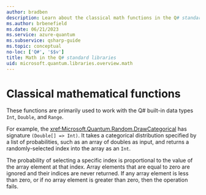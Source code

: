 ```yaml
---
author: bradben
description: Learn about the classical math functions in the Q# standard libraries that are used with the built-in data types.
ms.author: brbenefield
ms.date: 06/21/2023
ms.service: azure-quantum
ms.subservice: qsharp-guide
ms.topic: conceptual
no-loc: ['Q#', '$$v']
title: Math in the Q# standard libraries
uid: microsoft.quantum.libraries.overview.math
---
```


# Classical mathematical functions #

These functions are primarily used to work with the Q# built-in data types `Int`, `Double`, and `Range`.

For example, the <xref:Microsoft.Quantum.Random.DrawCategorical> has signature `(Double[] => Int)`. It takes a categorical distribution specified by a list of probabilities, such as an array of doubles as input, and returns a randomly-selected index into the array as an `Int`.

The probability of selecting a specific index is proportional to the value of the array element at that index. Array elements that are equal to zero are ignored and their indices are never returned. If any array element is less than zero, or if no array element is greater than zero, then the operation fails.
